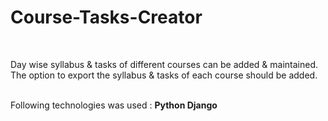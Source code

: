 <h1>Course-Tasks-Creator</h1>
<br/>
<p>
  Day wise syllabus & tasks of different courses can be added & maintained. <br/>
  The option to export the syllabus & tasks of each course should be added.<br/><br/>
</p>
<p>
  Following technologies was used : <b>Python Django</b>
</p>
